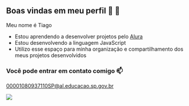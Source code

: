 ## Boas vindas em meu perfil 🐉 👋

Meu nome é Tiago
- Estou aprendendo a desenvolver projetos pelo [Alura](https://www.alura.com.br)
- Estou desenvolvendo a linguagem JavaScript
- Utilizo esse espaço para minha organização e compartilhamento dos meus projetos desenvolvidos

### Você pode entrar em contato comigo 📫

00001080937110SP@al.educacao.sp.gov.br

![](https://media1.tenor.com/m/dVnfxxeKuZMAAAAC/play-video-games.gif)
